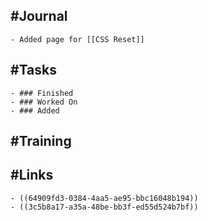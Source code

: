 ## #Journal
	- Added page for [[CSS Reset]]
## #Tasks
	- ### Finished
	- ### Worked On
	- ### Added
## #Training
## #Links
	- ((64909fd3-0384-4aa5-ae95-bbc16048b194))
	- ((3c5b8a17-a35a-48be-bb3f-ed55d524b7bf))